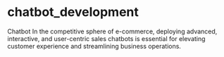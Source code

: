 # chatbot_development
Chatbot  In the competitive sphere of e-commerce, deploying advanced, interactive, and user-centric sales  chatbots is essential for elevating customer experience and streamlining business operations.
